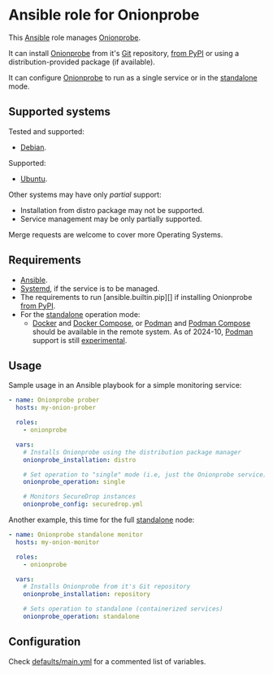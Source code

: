 # Ansible role for Onionprobe

This [Ansible][] role manages [Onionprobe][].

It can install [Onionprobe][] from it's [Git][] repository, [from PyPI][]
or using a distribution-provided package (if available).

It can configure [Onionprobe][] to run as a single service or in the
[standalone][] mode.

[Ansible]: https://ansible.com
[Onionprobe]: https://gitlab.torproject.org/tpo/onion-services/onionprobe
[Git]: https://git-scm.com
[from PyPI]: https://pypi.org/project/onionprobe/

## Supported systems

Tested and supported:

* [Debian](https://debian.org).

Supported:

* [Ubuntu](https://ubuntu.com).

Other systems may have only _partial_ support:

* Installation from distro package may not be supported.
* Service management may be only partially supported.

Merge requests are welcome to cover more Operating Systems.

## Requirements

* [Ansible][].
* [Systemd][], if the service is to be managed.
* The requirements to run [ansible.builtin.pip][] if installing Onionprobe [from PyPI][].
* For the [standalone][] operation mode:
  * [Docker][] and [Docker Compose][], or [Podman][] and [Podman Compose][] should be
    available in the remote system. As of 2024-10, [Podman][] support is still
    [experimental][podman-experimental].

[Systemd]: https://systemd.io
[ansible.builin.pip]: https://docs.ansible.com/ansible/latest/collections/ansible/builtin/pip_module.html
[standalone]: https://onionservices.torproject.org/apps/web/onionprobe/standalone/
[Docker]: https://docker.com
[Podman]: https://podman.io
[Docker Compose]: https://docs.docker.com/compose/
[Podman Compose]: https://github.com/containers/podman-compose
[podman-experimental]: https://gitlab.torproject.org/tpo/onion-services/ansible/onionprobe-role/-/issues/1#note_3125493

## Usage

Sample usage in an Ansible playbook for a simple monitoring service:

```yaml
- name: Onionprobe prober
  hosts: my-onion-prober

  roles:
    - onionprobe

  vars:
    # Installs Onionprobe using the distribution package manager
    onionprobe_installation: distro

    # Set operation to "single" mode (i.e, just the Onionprobe service)
    onionprobe_operation: single

    # Monitors SecureDrop instances
    onionprobe_config: securedrop.yml
```

Another example, this time for the full [standalone][] node:

```yaml
- name: Onionprobe standalone monitor
  hosts: my-onion-monitor

  roles:
    - onionprobe

  vars:
    # Installs Onionprobe from it's Git repository
    onionprobe_installation: repository

    # Sets operation to standalone (containerized services)
    onionprobe_operation: standalone

```

## Configuration

Check [defaults/main.yml](defaults/main.yml) for a commented list of variables.
